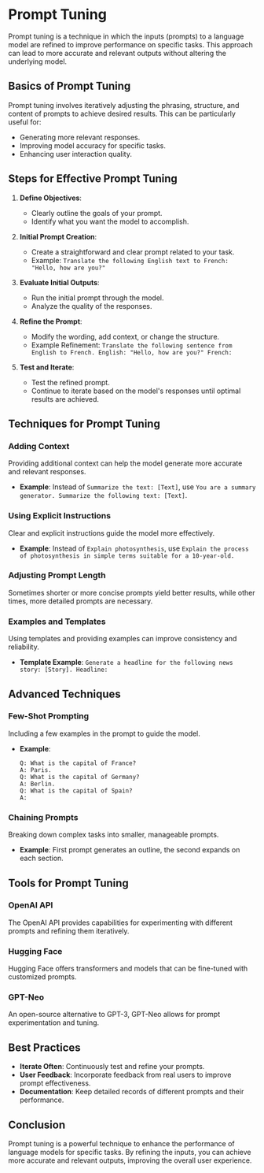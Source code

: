 # Prompt Tuning

Prompt tuning is a technique in which the inputs (prompts) to a language model are refined to improve performance on specific tasks. This approach can lead to more accurate and relevant outputs without altering the underlying model.

## Basics of Prompt Tuning

Prompt tuning involves iteratively adjusting the phrasing, structure, and content of prompts to achieve desired results. This can be particularly useful for:
- Generating more relevant responses.
- Improving model accuracy for specific tasks.
- Enhancing user interaction quality.

## Steps for Effective Prompt Tuning

1. **Define Objectives**:
   - Clearly outline the goals of your prompt. 
   - Identify what you want the model to accomplish.

2. **Initial Prompt Creation**:
   - Create a straightforward and clear prompt related to your task.
   - Example: `Translate the following English text to French: "Hello, how are you?"`

3. **Evaluate Initial Outputs**:
   - Run the initial prompt through the model.
   - Analyze the quality of the responses.

4. **Refine the Prompt**:
   - Modify the wording, add context, or change the structure.
   - Example Refinement: `Translate the following sentence from English to French. English: "Hello, how are you?" French:`

5. **Test and Iterate**:
   - Test the refined prompt.
   - Continue to iterate based on the model's responses until optimal results are achieved.

## Techniques for Prompt Tuning

### Adding Context
Providing additional context can help the model generate more accurate and relevant responses.
- **Example**: Instead of `Summarize the text: [Text]`, use `You are a summary generator. Summarize the following text: [Text]`.

### Using Explicit Instructions
Clear and explicit instructions guide the model more effectively.
- **Example**: Instead of `Explain photosynthesis`, use `Explain the process of photosynthesis in simple terms suitable for a 10-year-old.`

### Adjusting Prompt Length
Sometimes shorter or more concise prompts yield better results, while other times, more detailed prompts are necessary.

### Examples and Templates
Using templates and providing examples can improve consistency and reliability.
- **Template Example**: `Generate a headline for the following news story: [Story]. Headline:`

## Advanced Techniques

### Few-Shot Prompting
Including a few examples in the prompt to guide the model.
- **Example**: 
    ```
    Q: What is the capital of France?
    A: Paris.
    Q: What is the capital of Germany?
    A: Berlin.
    Q: What is the capital of Spain?
    A: 
    ```

### Chaining Prompts
Breaking down complex tasks into smaller, manageable prompts.
- **Example**: First prompt generates an outline, the second expands on each section.

## Tools for Prompt Tuning

### OpenAI API
The OpenAI API provides capabilities for experimenting with different prompts and refining them iteratively.

### Hugging Face
Hugging Face offers transformers and models that can be fine-tuned with customized prompts.

### GPT-Neo
An open-source alternative to GPT-3, GPT-Neo allows for prompt experimentation and tuning.

## Best Practices

- **Iterate Often**: Continuously test and refine your prompts.
- **User Feedback**: Incorporate feedback from real users to improve prompt effectiveness.
- **Documentation**: Keep detailed records of different prompts and their performance.

## Conclusion

Prompt tuning is a powerful technique to enhance the performance of language models for specific tasks. By refining the inputs, you can achieve more accurate and relevant outputs, improving the overall user experience.

